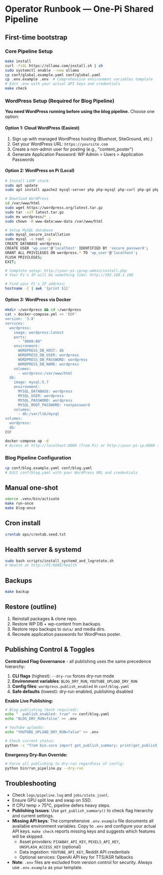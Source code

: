 # Operator Runbook — One-Pi Shared Pipeline

## First-time bootstrap

### Core Pipeline Setup
```bash
make install
curl -fsSL https://ollama.com/install.sh | sh
sudo systemctl enable --now ollama
cp conf/global.example.yaml conf/global.yaml
cp .env.example .env  # Comprehensive environment variables template
# Edit .env with your actual API keys and credentials
make check
```

### WordPress Setup (Required for Blog Pipeline)

**You need WordPress running before using the blog pipeline.** Choose one option:

#### Option 1: Cloud WordPress (Easiest)
1. Sign up with managed WordPress hosting (Bluehost, SiteGround, etc.)
2. Get your WordPress URL: `https://yoursite.com`
3. Create a non-admin user for posting (e.g., "content_poster")
4. Generate Application Password: WP Admin > Users > Application Passwords

#### Option 2: WordPress on Pi (Local)
```bash
# Install LAMP stack
sudo apt update
sudo apt install apache2 mysql-server php php-mysql php-curl php-gd php-mbstring php-xml

# Download WordPress
cd /var/www/html
sudo wget https://wordpress.org/latest.tar.gz
sudo tar -xzf latest.tar.gz
sudo mv wordpress/* .
sudo chown -R www-data:www-data /var/www/html

# Setup MySQL database
sudo mysql_secure_installation
sudo mysql -u root -p
CREATE DATABASE wordpress;
CREATE USER 'wp_user'@'localhost' IDENTIFIED BY 'secure_password';
GRANT ALL PRIVILEGES ON wordpress.* TO 'wp_user'@'localhost';
FLUSH PRIVILEGES;
EXIT;

# Complete setup: http://your-pi-ip/wp-admin/install.php
# Your Pi's IP will be something like: http://192.168.1.100

# Find your Pi's IP address:
hostname -I | awk '{print $1}'
```

#### Option 3: WordPress via Docker
```bash
mkdir ~/wordpress && cd ~/wordpress
cat > docker-compose.yml << 'EOF'
version: '3.8'
services:
  wordpress:
    image: wordpress:latest
    ports:
      - "8080:80"
    environment:
      WORDPRESS_DB_HOST: db
      WORDPRESS_DB_USER: wordpress
      WORDPRESS_DB_PASSWORD: wordpress
      WORDPRESS_DB_NAME: wordpress
    volumes:
      - wordpress:/var/www/html
  db:
    image: mysql:5.7
    environment:
      MYSQL_DATABASE: wordpress
      MYSQL_USER: wordpress
      MYSQL_PASSWORD: wordpress
      MYSQL_ROOT_PASSWORD: rootpassword
    volumes:
      - db:/var/lib/mysql
volumes:
  wordpress:
  db:
EOF

docker-compose up -d
# Access at http://localhost:8080 (from Pi) or http://your-pi-ip:8080 (from other devices)
```

### Blog Pipeline Configuration
```bash
cp conf/blog.example.yaml conf/blog.yaml
# Edit conf/blog.yaml with your WordPress URL and credentials
```

## Manual one-shot
```bash
source .venv/bin/activate
make run-once
make blog-once
```

## Cron install
```bash
crontab ops/crontab.seed.txt
```

## Health server & systemd
```bash
sudo bash scripts/install_systemd_and_logrotate.sh
# Health at http://PI:8088/health
```

## Backups
```bash
make backup
```

## Restore (outline)
1) Reinstall packages & clone repo.
2) Restore WP DB + wp-content from backups.
3) Restore repo backups to `data/` and media dirs.
4) Recreate application passwords for WordPress poster.

## Publishing Control & Toggles

**Centralized Flag Governance** - all publishing uses the same precedence hierarchy:
1. **CLI flags** (highest): `--dry-run` forces dry-run mode
2. **Environment variables**: `BLOG_DRY_RUN`, `YOUTUBE_UPLOAD_DRY_RUN`
3. **Config files**: `wordpress.publish_enabled` in `conf/blog.yaml`
4. **Safe defaults** (lowest): dry-run enabled, publishing disabled

**Enable Live Publishing:**
```bash
# Blog publishing (both required):
echo "  publish_enabled: true" >> conf/blog.yaml
echo "BLOG_DRY_RUN=false" >> .env

# YouTube uploads:
echo "YOUTUBE_UPLOAD_DRY_RUN=false" >> .env

# Check current status:
python -c "from bin.core import get_publish_summary; print(get_publish_summary())"
```

**Emergency Dry-Run Override:**
```bash
# Force all publishing to dry-run regardless of config:
python bin/run_pipeline.py --dry-run
```

## Troubleshooting
- Check `logs/pipeline.log` and `jobs/state.jsonl`.
- Ensure GPU split low and swap on SSD.
- If CPU temp > 75°C, pipeline defers heavy steps.
- **Publishing Issues**: Use `get_publish_summary()` to check flag hierarchy and current settings.
- **Missing API keys**: The comprehensive `.env.example` file documents all available environment variables. Copy to `.env` and configure your actual API keys. `make check` reports missing keys and suggests which features will be skipped.
  - Asset providers: `PIXABAY_API_KEY`, `PEXELS_API_KEY`, `UNSPLASH_ACCESS_KEY` (optional)
  - Data ingestion: `YOUTUBE_API_KEY`, Reddit API credentials
  - Optional services: OpenAI API key for TTS/ASR fallbacks
- **Note**: `.env` files are excluded from version control for security. Always use `.env.example` as your template.
